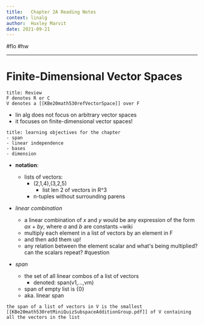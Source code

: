 ```yaml
---
title:   Chapter 2A Reading Notes
context: linalg
author:  Huxley Marvit
date: 2021-09-21
---
```


#flo #hw

***


# Finite-Dimensional Vector Spaces

```ad-tip
title: Review
F denotes R or C
V denotes a [[KBe20math530refVectorSpace]] over F 
```


- lin alg does not focus on arbitrary vector spaces
- it focuses on finite-dimensional vector spaces!

```ad-abstract
title: learning objectives for the chapter
- span
- linear independence 
- bases 
- dimension

```

- **notation**:
	- lists of vectors:
		- (2,1,4),(3,2,5)
			- list len 2 of vectors in R^3
		- n-tuples without surrounding parens
		
- *linear combination*
	- a linear combination of _x_ and _y_ would be any expression of the form _ax_ + _by_, where _a_ and _b_ are constants ~wiki
	- multiply each element in a list of vectors by an element in F
	- and then add them up!
	- any relation between the element scalar and what's being multiplied? can the scalars repeat?  #question
	
- *span*
	- the set of all linear combos of a list of vectors
		- denoted: span(v1,...,vm)
	- span of empty list is {0}
	- aka. linear span

```ad-tip
the span of a list of vectors in V is the smallest [[KBe20math530retMiniQuizSubspaceAdditionGroup.pdf]] of V containing all the vectors in the list
```







































